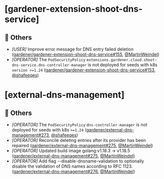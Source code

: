 # [gardener-extension-shoot-dns-service]
## 🏃 Others
* *[USER]* Improve error message for DNS entry failed deletion ([gardener/gardener-extension-shoot-dns-service#155](https://github.com/gardener/gardener-extension-shoot-dns-service/pull/155), [@MartinWeindel](https://github.com/MartinWeindel))
* *[OPERATOR]* The `PodSecurityPolicy` `extensions.gardener.cloud.shoot-dns-service.dns-controller-manager` is not deployed for seeds with k8s `version >=1.24` ([gardener/gardener-extension-shoot-dns-service#153](https://github.com/gardener/gardener-extension-shoot-dns-service/pull/153), [@shafeeqes](https://github.com/shafeeqes))
# [external-dns-management]
## 🏃 Others
* *[OPERATOR]* The `PodSecurityPolicy` `dns-controller-manager` is not deployed for seeds with k8s `>=1.24` ([gardener/external-dns-management#273](https://github.com/gardener/external-dns-management/pull/273), [@shafeeqes](https://github.com/shafeeqes))
* *[OPERATOR]* Reconcile deleting entries after its provider has been repaired ([gardener/external-dns-management#275](https://github.com/gardener/external-dns-management/pull/275), [@MartinWeindel](https://github.com/MartinWeindel))
* *[OPERATOR]* Updated build image golang:v1.18.3 -> v1.18.5 ([gardener/external-dns-management#275](https://github.com/gardener/external-dns-management/pull/275), [@MartinWeindel](https://github.com/MartinWeindel))
* *[OPERATOR]* Add flag --disable-dnsname-validation to optionally disable the validation of DNS names according to RFC 1123. ([gardener/external-dns-management#276](https://github.com/gardener/external-dns-management/pull/276), [@MartinWeindel](https://github.com/MartinWeindel))